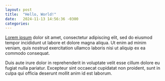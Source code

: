 ```yaml
---
layout: post
title:  "Hello, World!"
date:   2024-11-13 14:56:36 -0300
categories:
---
```


[Lorem ipsum](https://en.wikipedia.org/wiki/Lorem_ipsum) dolor sit amet, consectetur adipiscing elit, sed do eiusmod tempor 
incididunt ut labore et dolore magna aliqua. Ut enim ad minim veniam, quis nostrud exercitation ullamco laboris nisi ut aliquip
ex ea commodo consequat. 

Duis aute irure dolor in reprehenderit in voluptate velit esse cillum dolore eu fugiat nulla pariatur. 
Excepteur sint occaecat cupidatat non proident, sunt in culpa qui officia deserunt mollit anim id est laborum.
